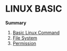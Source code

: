 # LINUX BASIC

**Summary**

   1. [Basic Linux Command](./Content/Basic_Command.md)
   2. [File System](./Content/File_System.md) 
   3. [Permission](./Content/Permission.md)
